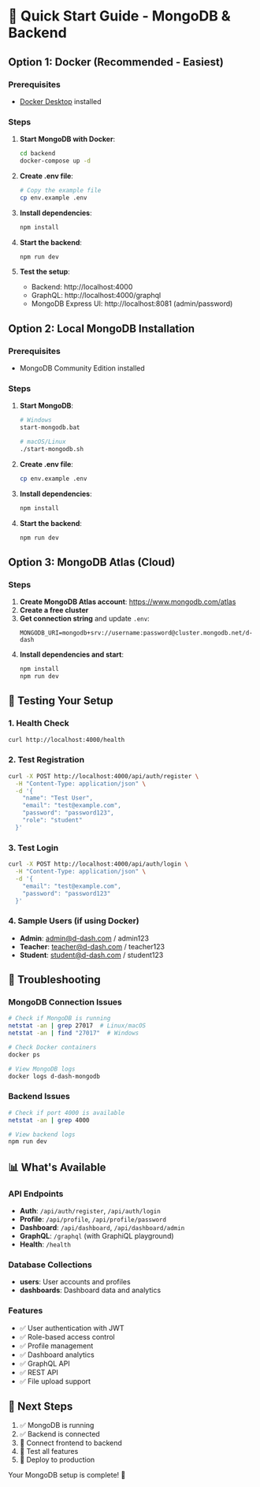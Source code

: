 # 🚀 Quick Start Guide - MongoDB & Backend

## Option 1: Docker (Recommended - Easiest)

### Prerequisites
- [Docker Desktop](https://www.docker.com/products/docker-desktop) installed

### Steps
1. **Start MongoDB with Docker**:
   ```bash
   cd backend
   docker-compose up -d
   ```

2. **Create .env file**:
   ```bash
   # Copy the example file
   cp env.example .env
   ```

3. **Install dependencies**:
   ```bash
   npm install
   ```

4. **Start the backend**:
   ```bash
   npm run dev
   ```

5. **Test the setup**:
   - Backend: http://localhost:4000
   - GraphQL: http://localhost:4000/graphql
   - MongoDB Express UI: http://localhost:8081 (admin/password)

## Option 2: Local MongoDB Installation

### Prerequisites
- MongoDB Community Edition installed

### Steps
1. **Start MongoDB**:
   ```bash
   # Windows
   start-mongodb.bat
   
   # macOS/Linux
   ./start-mongodb.sh
   ```

2. **Create .env file**:
   ```bash
   cp env.example .env
   ```

3. **Install dependencies**:
   ```bash
   npm install
   ```

4. **Start the backend**:
   ```bash
   npm run dev
   ```

## Option 3: MongoDB Atlas (Cloud)

### Steps
1. **Create MongoDB Atlas account**: https://www.mongodb.com/atlas
2. **Create a free cluster**
3. **Get connection string** and update `.env`:
   ```env
   MONGODB_URI=mongodb+srv://username:password@cluster.mongodb.net/d-dash
   ```
4. **Install dependencies and start**:
   ```bash
   npm install
   npm run dev
   ```

## 🧪 Testing Your Setup

### 1. Health Check
```bash
curl http://localhost:4000/health
```

### 2. Test Registration
```bash
curl -X POST http://localhost:4000/api/auth/register \
  -H "Content-Type: application/json" \
  -d '{
    "name": "Test User",
    "email": "test@example.com",
    "password": "password123",
    "role": "student"
  }'
```

### 3. Test Login
```bash
curl -X POST http://localhost:4000/api/auth/login \
  -H "Content-Type: application/json" \
  -d '{
    "email": "test@example.com",
    "password": "password123"
  }'
```

### 4. Sample Users (if using Docker)
- **Admin**: admin@d-dash.com / admin123
- **Teacher**: teacher@d-dash.com / teacher123
- **Student**: student@d-dash.com / student123

## 🔧 Troubleshooting

### MongoDB Connection Issues
```bash
# Check if MongoDB is running
netstat -an | grep 27017  # Linux/macOS
netstat -an | find "27017"  # Windows

# Check Docker containers
docker ps

# View MongoDB logs
docker logs d-dash-mongodb
```

### Backend Issues
```bash
# Check if port 4000 is available
netstat -an | grep 4000

# View backend logs
npm run dev
```

## 📊 What's Available

### API Endpoints
- **Auth**: `/api/auth/register`, `/api/auth/login`
- **Profile**: `/api/profile`, `/api/profile/password`
- **Dashboard**: `/api/dashboard`, `/api/dashboard/admin`
- **GraphQL**: `/graphql` (with GraphiQL playground)
- **Health**: `/health`

### Database Collections
- **users**: User accounts and profiles
- **dashboards**: Dashboard data and analytics

### Features
- ✅ User authentication with JWT
- ✅ Role-based access control
- ✅ Profile management
- ✅ Dashboard analytics
- ✅ GraphQL API
- ✅ REST API
- ✅ File upload support

## 🎯 Next Steps

1. ✅ MongoDB is running
2. ✅ Backend is connected
3. 🔄 Connect frontend to backend
4. 🧪 Test all features
5. 🚀 Deploy to production

Your MongoDB setup is complete! 🎉

